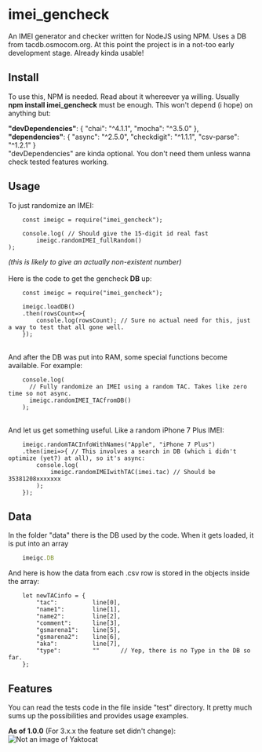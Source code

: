 # imei_gencheck
An IMEI generator and checker written for NodeJS using NPM. Uses a DB from tacdb.osmocom.org.
At this point the project is in a not-too early development stage. Already kinda usable!

## Install
To use this, NPM is needed. Read about it whereever ya willing.
Usually **npm install imei_gencheck** must be enough.
This won't depend (i hope) on anything but:

**"devDependencies"**: {
  "chai": "^4.1.1",
  "mocha": "^3.5.0"
},
**"dependencies"**: {
  "async": "^2.5.0",
  "checkdigit": "^1.1.1",
  "csv-parse": "^1.2.1"
}
<br/>
"devDependencies" are kinda optional. You don't need them unless wanna check tested features working.

## Usage

To just randomize an IMEI:
```JS
    const imeigc = require("imei_gencheck");

    console.log( // Should give the 15-digit id real fast
        imeigc.randomIMEI_fullRandom()
);
```
_(this is likely to give an actually non-existent number)_
<br /><br />
Here is the code to get the gencheck **DB** up:
```JS
    const imeigc = require("imei_gencheck");

    imeigc.loadDB()
    .then(rowsCount=>{
        console.log(rowsCount); // Sure no actual need for this, just a way to test that all gone well.
    });
```
<br />
And after the DB was put into RAM, some special functions become available. For example:

```JS
    console.log(
      // Fully randomize an IMEI using a random TAC. Takes like zero time so not async.
      imeigc.randomIMEI_TACfromDB()
    );
```
<br />
And let us get something useful. Like a random iPhone 7 Plus IMEI:

```JS
    imeigc.randomTACInfoWithNames("Apple", "iPhone 7 Plus")
    .then(imei=>{ // This involves a search in DB (which i didn't optimize (yet?) at all), so it's async:
        console.log(
            imeigc.randomIMEIwithTAC(imei.tac) // Should be 35381208xxxxxxx
        );
    });
```

## Data
In the folder "data" there is the DB used by the code. When it gets loaded, it is put into an array
```js
    imeigc.DB
```
And here is how the data from each .csv row is stored in the objects inside the array:
```JS
    let newTACinfo = {
        "tac":          line[0],
        "name1":        line[1],
        "name2":        line[2],
        "comment":      line[3],
        "gsmarena1":    line[5],
        "gsmarena2":    line[6],
        "aka":          line[7],
        "type":         ""      // Yep, there is no Type in the DB so far.
    };
```

## Features
You can read the tests code in the file inside "test" directory. It pretty much sums up the possibilities and provides usage examples.

**As of 1.0.0** (For 3.x.x the feature set didn't change):
![Not an image of Yaktocat](https://user-images.githubusercontent.com/31159979/29488858-f80aa51e-851b-11e7-87c3-4471a01e8fb8.PNG)
